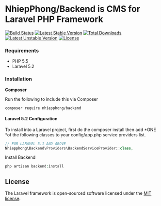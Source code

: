 # NhiepPhong/Backend is CMS for Laravel PHP Framework

[![Build Status](https://travis-ci.org/nhiepphong/cms_laravel.svg?branch=master)](https://travis-ci.org/nhiepphong/cms_laravel)
[![Latest Stable Version](https://poser.pugx.org/nhiepphong/backend/v/stable)](https://packagist.org/packages/nhiepphong/backend)
[![Total Downloads](https://poser.pugx.org/nhiepphong/backend/downloads)](https://packagist.org/packages/nhiepphong/backend)
[![Latest Unstable Version](https://poser.pugx.org/nhiepphong/backend/v/unstable)](https://packagist.org/packages/nhiepphong/backend)
[![License](https://poser.pugx.org/nhiepphong/backend/license)](https://packagist.org/packages/nhiepphong/backend)

### Requirements

- PHP 5.5
- Laravel 5.2

### Installation

**Composer**

Run the following to include this via Composer

```shell
composer require nhiepphong/backend
```

#### Laravel 5.2 Configuration

To install into a Laravel project, first do the composer install then add *ONE *of the following classes to your config/app.php service providers list.

```php
// FOR LARAVEL 5.1 AND ABOVE
Nhiepphong\Backend\Providers\BackendServiceProvider::class,
```

Install Backend

```php 
php artisan backend:install
```
## License

The Laravel framework is open-sourced software licensed under the [MIT license](http://opensource.org/licenses/MIT).
